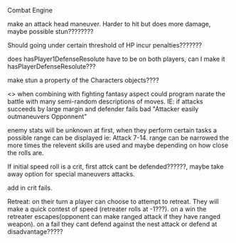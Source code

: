 Combat Engine

make an attack head maneuver. Harder to hit but does more damage, maybe possible stun????????

Should going under certain threshold of HP incur penalties???????

does hasPlayer1DefenseResolute have to be on both players, can I make it hasPlayerDefenseResolute???

make stun a property of the Characters objects????


<<Future Ideas>>
when combining with fighting fantasy aspect could program narate the battle with many semi-random descriptions of moves.
IE: if attacks succeeds by large margin and defender fails bad "Attacker easily outmaneuvers Opponnent"

enemy stats will be unknown at first, when they perform certain tasks a possible range can be displayed ie: Attack 7-14. range can be narrowed the more times the relevent skills are used and maybe depending on how close the rolls are.

If initial speed roll is a crit, first attck cant be defended??????, maybe take away option for special maneuvers attacks.

add in crit fails.

Retreat: on their turn a player can choose to attempt to retreat. They will make a quick contest of speed (retreater rolls at -1???).
on a win the retreater escapes(opponent can make ranged attack if they have ranged weapon).
on a fail they cant defend against the nest attack or defend at disadvantage?????